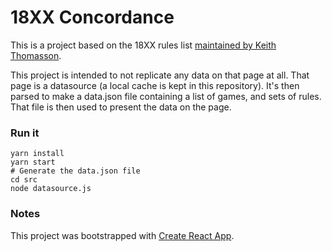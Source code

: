 # 18XX Concordance

This is a project based on the 18XX rules list
[maintained by Keith Thomasson](http://www.fwtwr.com/18xx/rules_difference_list/single_list.htm).

This project is intended to not replicate any data on that page at all. That page is a datasource (a local cache is
kept in this repository). It's then parsed to make a data.json file containing a list of games, and sets of rules.
That file is then used to present the data on the page.

### Run it

```
yarn install
yarn start
# Generate the data.json file
cd src
node datasource.js
```

### Notes

This project was bootstrapped with [Create React App](https://github.com/facebook/create-react-app).
